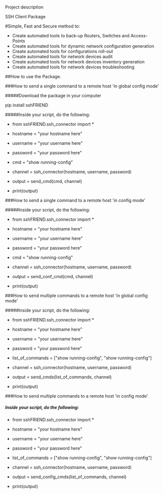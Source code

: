 Project description

SSH Client Package


#Simple, Fast and Secure method to:

- Create automated tools to back-up Routers, Switches and Access-Points
- Create automated tools for dynamic network configuration generation
- Create automated tools for configurations roll-out
- Create automated tools for network devices audit
- Create automated tools for network devices inventory generation
- Create automated tools for network devices troubleshooting

##How to use the Package.

###How to send a single command to a remote host 'in global config mode'

#####Download the package in your computer

pip install sshFRIEND

#####Inside your script, do the following:

- from sshFRIEND.ssh_connector import *

- hostname = "your hostname here"

- username = "your username here"

- password = "your password here"

- cmd = "show running-config"

- channel = ssh_connector(hostname, username, password)

- output = send_cmd(cmd, channel)

- print(output)


###How to send a single command to a remote host 'in config mode'

#####Inside your script, do the following:

- from sshFRIEND.ssh_connector import *

- hostname = "your hostname here"

- username = "your username here"

- password = "your password here"

- cmd = "show running-config"

- channel = ssh_connector(hostname, username, password)

- output = send_conf_cmd(cmd, channel)

- print(output)


###How to send multiple commands to a remote host 'in global config mode'

#####Inside your script, do the following:

- from sshFRIEND.ssh_connector import *

- hostname = "your hostname here"

- username = "your username here"

- password = "your password here"

- list_of_commands = ["show running-config", "show running-config"]

- channel = ssh_connector(hostname, username, password)

- output = send_cmds(list_of_commands, channel)

- print(output)


###How to send multiple commands to a remote host 'in config mode'

##### Inside your script, do the following:

- from sshFRIEND.ssh_connector import *

- hostname = "your hostname here"

- username = "your username here"

- password = "your password here"

- list_of_commands = ["show running-config", "show running-config"]

- channel = ssh_connector(hostname, username, password)

- output = send_config_cmds(list_of_commands, channel)

- print(output)